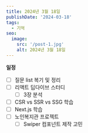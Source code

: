 ```yaml
---
title: 2024년 3월 18일
publishDate: '2024-03-18'
tags:
  - 기억
seo:
  image:
    src: '/post-1.jpg'
    alt: 2024년 3월 18일
---
```


**일정**

- [ ] 질문 list 복기 및 정리
- [ ] 리액트 딥다이브 스터디
  - [ ] 3장 분석
- [ ] CSR vs SSR vs SSG 학습
- [ ] Next.js 학습
- [ ] 노인복지관 프로젝트
  - [ ] Swiper 컴포넌트 제작 고민
